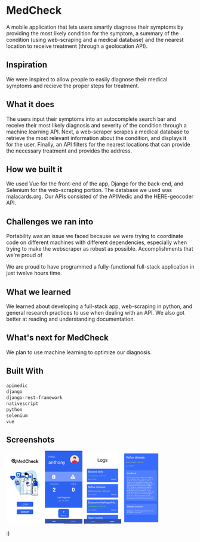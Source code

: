 # MedCheck

A mobile application that lets users smartly diagnose their symptoms by providing the most likely condition for the symptom, a summary of the condition (using web-scraping and a medical database) and the nearest location to receive treatment (through a geolocation API).

## Inspiration

We were inspired to allow people to easily diagnose their medical symptoms and recieve the proper steps for treatment.

## What it does

The users input their symptoms into an autocomplete search bar and receive their most likely diagnosis and severity of the condition through a machine learning API. Next, a web-scraper scrapes a medical database to retrieve the most relevant information about the condition, and displays it for the user. Finally, an API filters for the nearest locations that can provide the necessary treatment and provides the address.

## How we built it

We used Vue for the front-end of the app, Django for the back-end, and Selenium for the web-scraping portion. The database we used was malacards.org. Our APIs consisted of the APIMedic and the HERE-geocoder API.

## Challenges we ran into

Portability was an issue we faced because we were trying to coordinate code on different machines with different dependencies, especially when trying to make the webscraper as robust as possible.
Accomplishments that we're proud of

We are proud to have programmed a fully-functional full-stack application in just twelve hours time.

## What we learned

We learned about developing a full-stack app, web-scraping in python, and general research practices to use when dealing with an API. We also got better at reading and understanding documentation.

## What's next for MedCheck

We plan to use machine learning to optimize our diagnosis.

## Built With

    apimedic
    django
    django-rest-framework
    nativescript
    python
    selenium
    vue

## Screenshots

<img src="https://github.com/antz22/MedCheck/blob/master/images/medcheck.png" width="100">
<img src="https://github.com/antz22/MedCheck/blob/master/images/home.png" width="100">
<img src="https://github.com/antz22/MedCheck/blob/master/images/logs.png" width="100">
<img src="https://github.com/antz22/MedCheck/blob/master/images/diagnosis.png" width="100">

:)